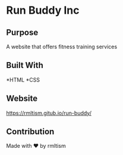 # Run Buddy Inc

## Purpose

A website that offers fitness training services

## Built With

*HTML
*CSS

## Website

<https://rmltism.gitub.io/run-buddy/>

## Contribution

Made with ❤️ by rmltism
